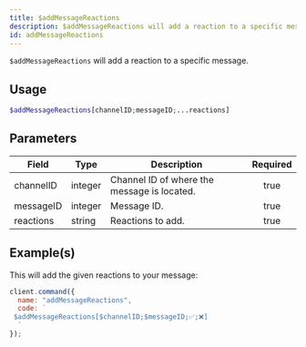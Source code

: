 ```yaml
---
title: $addMessageReactions
description: $addMessageReactions will add a reaction to a specific message.
id: addMessageReactions
---
```


`$addMessageReactions` will add a reaction to a specific message.

## Usage

```php
$addMessageReactions[channelID;messageID;...reactions]
```

## Parameters

| Field     | Type    | Description                                 | Required |
| --------- | ------- | ------------------------------------------- | :------: |
| channelID | integer | Channel ID of where the message is located. |   true   |
| messageID | integer | Message ID.                                 |   true   |
| reactions | string  | Reactions to add.                           |   true   |

## Example(s)

This will add the given reactions to your message:

```javascript
client.command({
  name: "addMessageReactions",
  code: `
 $addMessageReactions[$channelID;$messageID;✅;❌]
  `
});
```
